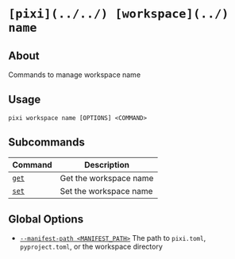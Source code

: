 # `[pixi](../../) [workspace](../) name`

## About

Commands to manage workspace name

## Usage

```text
pixi workspace name [OPTIONS] <COMMAND>

```

## Subcommands

| Command       | Description            |
| ------------- | ---------------------- |
| [`get`](get/) | Get the workspace name |
| [`set`](set/) | Set the workspace name |

## Global Options

- [`--manifest-path <MANIFEST_PATH>`](#arg---manifest-path) The path to `pixi.toml`, `pyproject.toml`, or the workspace directory
